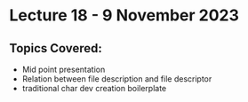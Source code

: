# Lecture 18 - 9 November 2023

## Topics Covered:
* Mid point presentation
* Relation between file description and file descriptor
* traditional char dev creation boilerplate
